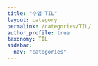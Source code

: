 ```yaml
---
title: "수업 TIL"
layout: category
permalink: /categories/TIL/
author_profile: true
taxonomy: TIL
sidebar:
  nav: "categories"
---
```

